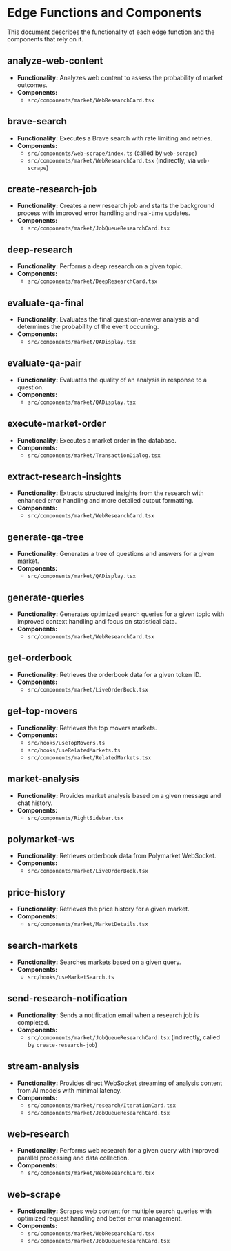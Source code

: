 
# Edge Functions and Components

This document describes the functionality of each edge function and the components that rely on it.

## analyze-web-content

*   **Functionality:** Analyzes web content to assess the probability of market outcomes.
*   **Components:**
    *   `src/components/market/WebResearchCard.tsx`

## brave-search

*   **Functionality:** Executes a Brave search with rate limiting and retries.
*   **Components:**
    *   `src/components/web-scrape/index.ts` (called by `web-scrape`)
    *   `src/components/market/WebResearchCard.tsx` (indirectly, via `web-scrape`)

## create-research-job

*   **Functionality:** Creates a new research job and starts the background process with improved error handling and real-time updates.
*   **Components:**
    *   `src/components/market/JobQueueResearchCard.tsx`

## deep-research

*   **Functionality:** Performs a deep research on a given topic.
*   **Components:**
    *   `src/components/market/DeepResearchCard.tsx`

## evaluate-qa-final

*   **Functionality:** Evaluates the final question-answer analysis and determines the probability of the event occurring.
*   **Components:**
    *   `src/components/market/QADisplay.tsx`

## evaluate-qa-pair

*   **Functionality:** Evaluates the quality of an analysis in response to a question.
*   **Components:**
    *   `src/components/market/QADisplay.tsx`

## execute-market-order

*   **Functionality:** Executes a market order in the database.
*   **Components:**
    *   `src/components/market/TransactionDialog.tsx`

## extract-research-insights

*   **Functionality:** Extracts structured insights from the research with enhanced error handling and more detailed output formatting.
*   **Components:**
    *   `src/components/market/WebResearchCard.tsx`

## generate-qa-tree

*   **Functionality:** Generates a tree of questions and answers for a given market.
*   **Components:**
    *   `src/components/market/QADisplay.tsx`

## generate-queries

*   **Functionality:** Generates optimized search queries for a given topic with improved context handling and focus on statistical data.
*   **Components:**
    *   `src/components/market/WebResearchCard.tsx`

## get-orderbook

*   **Functionality:** Retrieves the orderbook data for a given token ID.
*   **Components:**
    *   `src/components/market/LiveOrderBook.tsx`

## get-top-movers

*   **Functionality:** Retrieves the top movers markets.
*   **Components:**
    *   `src/hooks/useTopMovers.ts`
    *   `src/hooks/useRelatedMarkets.ts`
    *   `src/components/market/RelatedMarkets.tsx`

## market-analysis

*   **Functionality:** Provides market analysis based on a given message and chat history.
*   **Components:**
    *   `src/components/RightSidebar.tsx`

## polymarket-ws

*   **Functionality:** Retrieves orderbook data from Polymarket WebSocket.
*   **Components:**
    *   `src/components/market/LiveOrderBook.tsx`

## price-history

*   **Functionality:** Retrieves the price history for a given market.
*   **Components:**
    *   `src/components/market/MarketDetails.tsx`

## search-markets

*   **Functionality:** Searches markets based on a given query.
*   **Components:**
    *   `src/hooks/useMarketSearch.ts`

## send-research-notification

*   **Functionality:** Sends a notification email when a research job is completed.
*   **Components:**
    *   `src/components/market/JobQueueResearchCard.tsx` (indirectly, called by `create-research-job`)

## stream-analysis

*   **Functionality:** Provides direct WebSocket streaming of analysis content from AI models with minimal latency.
*   **Components:**
    *   `src/components/market/research/IterationCard.tsx`
    *   `src/components/market/JobQueueResearchCard.tsx`

## web-research

*   **Functionality:** Performs web research for a given query with improved parallel processing and data collection.
*   **Components:**
    *   `src/components/market/WebResearchCard.tsx`

## web-scrape

*   **Functionality:** Scrapes web content for multiple search queries with optimized request handling and better error management.
*   **Components:**
    *   `src/components/market/WebResearchCard.tsx`
    *   `src/components/market/JobQueueResearchCard.tsx`
